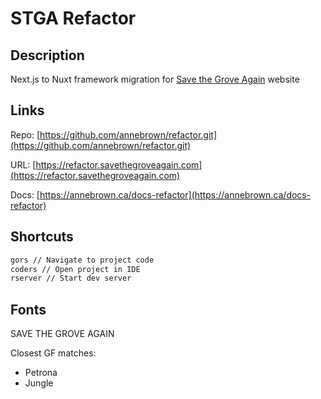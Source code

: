 # STGA Refactor

## Description

Next.js to Nuxt framework migration for [Save the Grove Again](https://savethegroveagain.com) website

## Links

Repo: [https://github.com/annebrown/refactor.git](https://github.com/annebrown/refactor.git)

URL: [https://refactor.savethegroveagain.com](https://refactor.savethegroveagain.com)

Docs: [https://annebrown.ca/docs-refactor](https://annebrown.ca/docs-refactor)

## Shortcuts

```bash
gors // Navigate to project code
coders // Open project in IDE
rserver // Start dev server
```

## Fonts

SAVE THE GROVE AGAIN

Closest GF matches:

- Petrona
- Jungle
